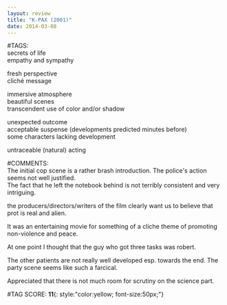```yaml
---  
layout: review  
title: "K-PAX (2001)"  
date: 2014-03-08  
---  
```

  
#TAGS:  
secrets of life  
empathy and sympathy  
  
fresh perspective  
cliché message  
  
immersive atmosphere  
beautiful scenes  
transcendent use of color and/or shadow  
  
unexpected outcome  
acceptable suspense (developments predicted minutes before)  
some characters lacking development  
  
untraceable (natural) acting  
  
#COMMENTS:  
The initial cop scene is a rather brash introduction. The police's action seems not well justified.  
The fact that he left the notebook behind is not terribly consistent and very intriguing.  
  
the producers/directors/writers of the film clearly want us to believe that prot is real and alien.  
  
It was an entertaining movie for something of a cliche theme of promoting non-violence and peace.  
  
At one point I thought that the guy who got three tasks was robert.  
  
The other patients are not really well developed esp. towards the end. The party scene seems like such a farcical.  
  
Appreciated that there is not much room for scrutiny on the science part.  
  
  
  
  
  
#TAG SCORE: **11**{: style:"color:yellow; font-size:50px;"}  
